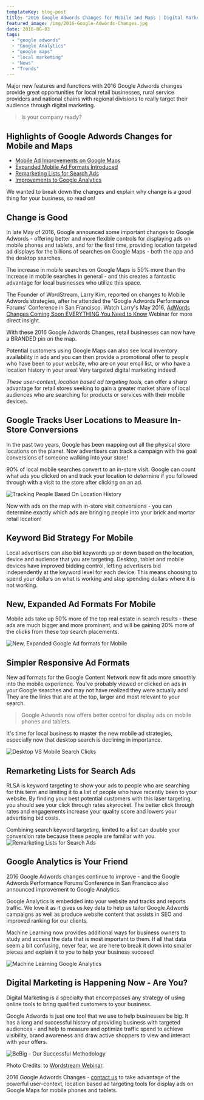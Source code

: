 ```yaml
---
templateKey: blog-post
title: "2016 Google Adwords Changes for Mobile and Maps | Digital Marketing"
featured_image: /img/2016-Google-Adwords-Changes.jpg
date: 2016-06-03
tags:
  - "google adwords"
  - "Google Analytics"
  - "google maps"
  - "local marketing"
  - "News"
  - "Trends"
---
```


Major new features and functions with 2016 Google Adwords changes provide great opportunities for local retail businesses, rural service providers and national chains with regional divisions to really target their audience through digital marketing.

> Is your company ready?

Highlights of Google Adwords Changes for Mobile and Maps
--------------------------------------------------------

*   [Mobile Ad Improvements on Google Maps](#googleadwordsonmaps)
*   [Expanded Mobile Ad Formats Introduced](#mobileadformats)
*   [Remarketing Lists for Search Ads](#rlsa)
*   [Improvements to Google Analytics](#improvementstogoogleanalytics)

We wanted to break down the changes and explain why change is a good thing for your business, so read on!

**Change is Good**
------------------

In late May of 2016, Google announced some important changes to Google Adwords - offering better and more flexible controls for displaying ads on mobile phones and tablets, and for the first time, providing location targeted ad displays for the billions of searches on Google Maps - both the app and the desktop searches.

The increase in mobile searches on Google Maps is 50% more than the increase in mobile searches in general - and this creates a fantastic advantage for local businesses who utilize this space.

The Founder of WordStream, Larry Kim, reported on changes to Mobile Adwords strategies, after he attended the 'Google Adwords Performance Forums' Conference in San Francisco. Watch Larry's May 2016, [AdWords Changes Coming Soon EVERYTHING You Need to Know](https://www.youtube.com/watch?v=_wLw5AOyhaI) Webinar for more direct insight.

With these 2016 Google Adwords Changes, retail businesses can now have a BRANDED pin on the map.

Potential customers using Google Maps can also see local inventory availability in ads and you can then provide a promotional offer to people who have been to your website, who are on your email list, or who have a location history in your area! Very targeted digital marketing indeed!

_These user-context, location based ad targeting tools,_ can offer a sharp advantage for retail stores seeking to gain a greater market share of local audiences who are searching for products or services with their mobile devices.

Google Tracks User Locations to Measure In-Store Conversions
------------------------------------------------------------

In the past two years, Google has been mapping out all the physical store locations on the planet. Now advertisers can track a campaign with the goal conversions of someone walking into your store!

90% of local mobile searches convert to an in-store visit. Google can count what ads you clicked on and track your location to determine if you followed through with a visit to the store after clicking on an ad.

![Tracking People Based On Location History](/img/Screen-Shot-2016-05-26-at-8.47.20-AM.png)

Now with ads on the map with in-store visit conversions - you can determine exactly which ads are bringing people into your brick and mortar retail location!

Keyword Bid Strategy For Mobile
-------------------------------

Local advertisers can also bid keywords up or down based on the location, device and audience that you are targeting. Desktop, tablet and mobile devices have improved bidding control, letting advertisers bid independently at the keyword level for each device. This means choosing to spend your dollars on what is working and stop spending dollars where it is not working.

New, Expanded Ad Formats For Mobile
-----------------------------------

Mobile ads take up 50% more of the top real estate in search results - these ads are much bigger and more prominent, and will be gaining 20% more of the clicks from these top search placements.

![New, Expanded Google Ad formats for Mobile](/img/Screen-Shot-2016-05-26-at-9.40.44-AM.png)

Simpler Responsive Ad Formats
-----------------------------

New ad formats for the Google Content Network now fit ads more smoothly into the mobile experience. You've probably viewed or clicked on ads in your Google searches and may not have realized they were actually ads! They are the links that are at the top, larger and most relevant to your search.

> Google Adwords now offers better control for display ads on mobile phones and tablets.

It's time for local business to master the new mobile ad strategies, especially now that desktop search is declining in importance.

![Desktop VS Mobile Search Clicks](/img/Screen-Shot-2016-05-26-at-8.36.42-AM.png)

Remarketing Lists for Search Ads
--------------------------------

RLSA is keyword targeting to show your ads to people who are searching for this term and limiting it to a list of people who have recently been to your website. By finding your best potential customers with this laser targeting, you should see your click through rates skyrocket. The better click through rates and engagements increase your quality score and lowers your advertising bid costs.

Combining search keyword targeting, limited to a list can double your conversion rate because these people are familiar with you.  
![Remarketing Lists for Search Ads](/img/Screen-Shot-2016-05-26-at-9.42.39-AM.png)  

Google Analytics is Your Friend
-------------------------------

2016 Google Adwords changes continue to improve - and the Google Adwords Performance Forums Conference in San Francisco also announced improvement to Google Analytics.

Google Analytics is embedded into your website and tracks and reports traffic. We love it as it gives us key data to help us tailor Google Adwords campaigns as well as produce website content that assists in SEO and improved ranking for our clients.

Machine Learning now provides additional ways for business owners to study and access the data that is most important to them. If all that data seem a bit confusing, never fear, we are here to break it down into smaller pieces and explain it to you to help your business succeed!

![Machine Learning Google Analytics](/img/Screen-Shot-2016-05-26-at-9.58.05-AM.png)

**Digital Marketing is Happening Now - Are You?**
-------------------------------------------------

Digital Marketing is a specialty that encompasses any strategy of using online tools to bring qualified customers to your business.

Google Adwords is just one tool that we use to help businesses be big. It has a long and successful history of providing business with targeted audiences - and help to measure and optimize traffic spend to achieve visibility, brand awareness and draw active shoppers to view and interact with your offers.

![BeBig - Our Successful Methodology](/img/BeBig_logo_reverseUSE-THIS-ONE-copy-300x212.png)

Photo Credits: to [Wordstream Webinar](https://www.youtube.com/watch?v=_wLw5AOyhaI).

2016 Google Adwords Changes - [contact us](https://graphicintuitions.com/get-in-touch/) to take advantage of the powerful user-context, location based ad targeting tools for display ads on Google Maps for mobile phones and tablets.